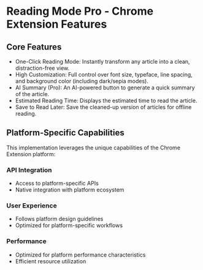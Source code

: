 # Reading Mode Pro - Chrome Extension Features

## Core Features
- One-Click Reading Mode: Instantly transform any article into a clean, distraction-free view.
- High Customization: Full control over font size, typeface, line spacing, and background color (including dark/sepia modes).
- AI Summary (Pro): An AI-powered button to generate a quick summary of the article.
- Estimated Reading Time: Displays the estimated time to read the article.
- Save to Read Later: Save the cleaned-up version of articles for offline reading.

## Platform-Specific Capabilities
This implementation leverages the unique capabilities of the Chrome Extension platform:

### API Integration
- Access to platform-specific APIs
- Native integration with platform ecosystem

### User Experience
- Follows platform design guidelines
- Optimized for platform-specific workflows

### Performance
- Optimized for platform performance characteristics
- Efficient resource utilization
